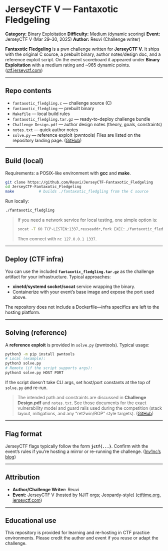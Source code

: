 # JerseyCTF V — Fantaxotic Fledgeling

**Category:** Binary Exploitation
**Difficulty:** Medium (dynamic scoring)
**Event:** JerseyCTF V (Mar 29–30, 2025)
**Author:** Reuvi (Challenge writer)

**Fantaxotic Fledgeling** is a pwn challenge written for **JerseyCTF V**. It ships with the original C source, a prebuilt binary, author notes/design doc, and a reference exploit script. On the event scoreboard it appeared under **Binary Exploitation** with a medium rating and \~965 dynamic points. ([ctf.jerseyctf.com][1])

---

## Repo contents

* `fantaxotic_fledgling.c` — challenge source (C)
* `fantaxotic_fledgling` — prebuilt binary
* `Makefile` — local build rules
* `fantaxotic_fledgling.tar.gz` — ready-to-deploy challenge bundle
* `Challenge Design.pdf` — author design notes (theory, goals, constraints)
* `notes.txt` — quick author notes
* `solve.py` — reference exploit (pwntools)
  Files are listed on the repository landing page. ([GitHub][2])

---

## Build (local)

Requirements: a POSIX-like environment with **gcc** and **make**.

```bash
git clone https://github.com/Reuvi/JerseyCTF-Fantaxotic_Fledgeling
cd JerseyCTF-Fantaxotic_Fledgeling
make           # builds ./fantaxotic_fledgling from the C source
```

Run locally:

```bash
./fantaxotic_fledgling
```

> If you need a network service for local testing, one simple option is:
>
> ```bash
> socat -T 60 TCP-LISTEN:1337,reuseaddr,fork EXEC:./fantaxotic_fledgling
> ```
>
> Then connect with `nc 127.0.0.1 1337`.

---

## Deploy (CTF infra)

You can use the included **`fantaxotic_fledgling.tar.gz`** as the challenge artifact for your infrastructure. Typical approaches:

* **xinetd/systemd socket/socat** service wrapping the binary.
* Containerize with your event’s base image and expose the port used above.

The repository does not include a Dockerfile—infra specifics are left to the hosting platform.

---

## Solving (reference)

A **reference exploit** is provided in `solve.py` (pwntools). Typical usage:

```bash
python3 -m pip install pwntools
# Local (example):
python3 solve.py
# Remote (if the script supports args):
python3 solve.py HOST PORT
```

If the script doesn’t take CLI args, set host/port constants at the top of `solve.py` and re-run.

> The intended path and constraints are discussed in **Challenge Design.pdf** and `notes.txt`. See those documents for the exact vulnerability model and guard rails used during the competition (stack layout, mitigations, and any “ret2win/ROP” style targets). ([GitHub][3])

---

## Flag format

JerseyCTF flags typically follow the form **`jctf{...}`**. Confirm with the event’s rules if you’re hosting a mirror or re-running the challenge. ([Inv1nc’s blog][4])

---

## Attribution

* **Author/Challenge Writer:** Reuvi
* **Event:** JerseyCTF V (hosted by NJIT orgs; Jeopardy-style) ([ctftime.org][5], [jerseyctf.com][6])

---

## Educational use

This repository is provided for learning and re-hosting in CTF practice environments. Please credit the author and event if you reuse or adapt the challenge.

[1]: https://ctf.jerseyctf.com/challenges?utm_source=chatgpt.com "Challenges"
[2]: https://github.com/Reuvi/JerseyCTF-Fantaxotic_Fledgeling "GitHub - Reuvi/JerseyCTF-Fantaxotic_Fledgeling"
[3]: https://github.com/Reuvi/JerseyCTF-Fantaxotic_Fledgeling/blob/main/Challenge%20Design.pdf "JerseyCTF-Fantaxotic_Fledgeling/Challenge Design.pdf at main · Reuvi/JerseyCTF-Fantaxotic_Fledgeling · GitHub"
[4]: https://inv1nc.github.io/jerseyctf-2024-writeup?utm_source=chatgpt.com "JerseyCTF IV Writeup"
[5]: https://ctftime.org/event/2667/?utm_source=chatgpt.com "JerseyCTF V"
[6]: https://www.jerseyctf.com/?utm_source=chatgpt.com "JerseyCTF"
